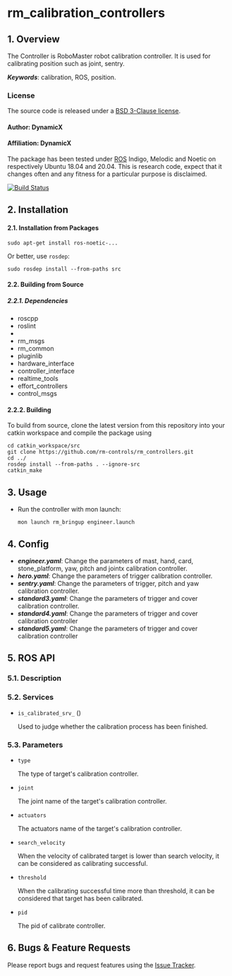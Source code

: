 # rm_calibration_controllers

## 1. Overview

The Controller is RoboMaster robot calibration controller. It is used for calibrating position such as joint, sentry.

***Keywords***: calibration, ROS, position.

### License
The source code is released under a [ BSD 3-Clause license](http://192.168.0.100:7070/dynamicx/rm_gimbal_controllers/-/blob/master/LICENSE).
#### Author: DynamicX
#### Affiliation: DynamicX

The package has been tested under [ROS](https://www.ros.org/) Indigo, Melodic and Noetic on respectively Ubuntu 18.04 and 20.04. This is research code, expect that it changes often and any fitness for a particular purpose is disclaimed.

[![Build Status](http://rsl-ci.ethz.ch/buildStatus/icon?job=ros_best_practices)](http://rsl-ci.ethz.ch/job/ros_best_practices/)

## 2. Installation

#### 2.1. Installation from Packages
    sudo apt-get install ros-noetic-...
Or better, use `rosdep`:

    sudo rosdep install --from-paths src

#### 2.2. Building from Source
##### 2.2.1. Dependencies
* roscpp
* roslint
*
* rm_msgs
* rm_common
* pluginlib
*  hardware_interface
* controller_interface
* realtime_tools
* effort_controllers
* control_msgs


#### 2.2.2. Building

To build from source, clone the latest version from this repository into your catkin workspace and compile the package using

	cd catkin_workspace/src
	git clone https://github.com/rm-controls/rm_controllers.git
	cd ../
	rosdep install --from-paths . --ignore-src
	catkin_make


## 3. Usage

* Run the controller with mon launch:

      mon launch rm_bringup engineer.launch

## 4. Config

* ***engineer.yaml***: Change the parameters of mast, hand, card, stone_platform, yaw, pitch and jointx calibration controller.
* ***hero.yaml***: Change the parameters of trigger calibration controller.
* ***sentry.yaml***: Change the parameters of trigger, pitch and yaw calibration controller.
* ***standard3.yaml***: Change the parameters of trigger and cover calibration controller.
* ***standard4.yaml***: Change the parameters of trigger and cover calibration controller
* ***standard5.yaml***: Change the parameters of trigger and cover calibration controller

## 5. ROS API

### 5.1. Description 
 
### 5.2. Services
* `is_calibrated_srv_` ()

  Used to judge whether the calibration process has been finished.


### 5.3. Parameters
* `type`

  The type of target's calibration controller.

* `joint`

  The joint name of the target's calibration controller.

* `actuators`

  The actuators name of the target's calibration controller.

* `search_velocity`

  When the velocity of calibrated target is lower than search velocity, it can be considered as calibrating successful.

* `threshold`

  When the calibrating successful time more than threshold, it can be considered that target has been calibrated.

* `pid`

  The pid of calibrate controller.


## 6. Bugs & Feature Requests

Please report bugs and request features using the [Issue Tracker](https://github.com/rm-controls/rm_controllers/issues).
